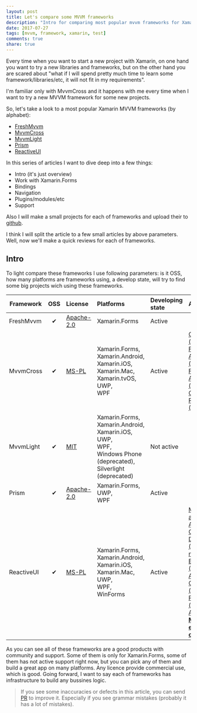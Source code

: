 ```yaml
---
layout: post
title: Let's compare some MVVM frameworks
description: "Intro for comparing most popular mvvm frameworks for Xamarin."
date: 2017-07-27
tags: [mvvm, framework, xamarin, test]
comments: true
share: true
---
```


Every time when you want to start a new project with Xamarin, on one hand you want to try a new libraries and frameworks, but on the other hand you are scared about "what if I will spend pretty much time to learn some framework/libraries/etc, it will not fit in my requirements".

I'm familiar only with MvvmCross and it happens with me every time when I want to try a new MVVM framework for some new projects.

So, let's take a look to a most popular Xamarin MVVM frameworks (by alphabet):

- [FreshMvvm](https://github.com/rid00z/FreshMvvm)
- [MvvmCross](https://github.com/MvvmCross/MvvmCross)
- [MvvmLight](http://www.mvvmlight.net/)
- [Prism](https://github.com/PrismLibrary/Prism)
- [ReactiveUI](https://github.com/reactiveui/ReactiveUI)

In this series of articles I want to dive deep into a few things:

- Intro (it's just overview)
- Work with Xamarin.Forms
- Bindings
- Navigation
- Plugins/modules/etc
- Support

Also I will make a small projects for each of frameworks and upload their to [github](https://github.com/g0rdan/MvvmFrameworksTests).

I think I will split the article to a few small articles by above parameters. Well, now we'll make a quick reviews for each of frameworks.

## Intro

To light compare these frameworks I use following parameters: is it OSS, how many platforms are frameworks using, a develop state, will try to find some big projects wich using these frameworks.

| Framework | OSS | License | Platforms | Developing state | Apps |
|-----------|:-------------:|:------|:------|:------|:---|
| FreshMvvm  |  &#10004; | [Apache-2.0](https://github.com/rid00z/FreshMvvm/blob/master/LICENSE) | Xamarin.Forms | Active 
| MvvmCross  |    &#10004;   |   [MS-PL](https://github.com/MvvmCross/MvvmCross/blob/develop/LICENSE)| Xamarin.Forms, <br> Xamarin.Android, <br> Xamarin.iOS, <br> Xamarin.Mac, <br> Xamarin.tvOS, <br> UWP, <br> WPF | Active | [CodeHub (iOS)](http://codehub-app.com/) <br> [Fish Angler (Android)](https://play.google.com/store/apps/details?id=com.fishangler.fishangler&pcampaignid=MKT-Other-global-all-co-prtnr-py-PartBadge-Mar2515-1) <br> [Fish Angler (iOS)](https://itunes.apple.com/us/app/fish-angler-fishing-reports-forecast-logbook/id1073941118?mt=8) <br> [Caledos Runner (Android)](https://play.google.com/store/apps/details?id=com.caledoslab.runner&pcampaignid=MKT-Other-global-all-co-prtnr-py-PartBadge-Mar2515-1)
| MvvmLight  | &#10004; |    [MIT](https://mvvmlight.codeplex.com/license) | Xamarin.Forms, <br> Xamarin.Android, <br> Xamarin.iOS, <br> UWP, <br> WPF, <br> Windows Phone (deprecated), <br> Silverlight (deprecated) | Not active
| Prism      | &#10004; |    [Apache-2.0](https://github.com/PrismLibrary/Prism/blob/master/LICENSE) | Xamarin.Forms, <br> UWP, <br> WPF | Active
| ReactiveUI | &#10004; |    [MS-PL](https://github.com/reactiveui/ReactiveUI/blob/develop/LICENSE) | Xamarin.Forms, <br> Xamarin.Android, <br> Xamarin.iOS, <br> Xamarin.Mac, <br> UWP, <br> WPF, <br> WinForms | Active | [Mimo (iOS and Android)](https://getmimo.com/) <br> [Github Desktop (Windows)](https://getmimo.com/) <br> [nonlinear](http://www.nonlinear.com/) <br> [Espera (WPF and Android)](http://getespera.com/) <br> [CodeHub (iOS)](http://codehub-app.com/) <br> [PdrMobile (iOS and Android)](https://pdrmobile.com/) <br> **[More example on GitHub](https://github.com/reactiveui/ReactiveUI/issues/979)**

As you can see all of these frameworks are a good products with community and support. Some of them is only for Xamarin.Forms, some of them has not active support right now, but you can pick any of them and build a great app on many platforms. Any licence provide commercial use, which is good. Going forward, I want to say each of frameworks has infrastructure to build any bussines logic.

> If you see some inaccuracies or defects in this article, you can send [PR](https://github.com/g0rdan/g0rdan.github.io) to improve it. Especially if you see grammar mistakes (probably it has a lot of mistakes).